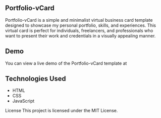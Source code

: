## Portfolio-vCard

Portfolio-vCard is a simple and minimalist virtual business card template designed to showcase my personal portfolio, skills, and experiences. This virtual card is perfect for individuals, freelancers, and professionals who want to present their work and credentials in a visually appealing manner.

## Demo
You can view a live demo of the Portfolio-vCard template at 

## Technologies Used

- HTML
- CSS
- JavaScript
  
License
This project is licensed under the MIT License.
